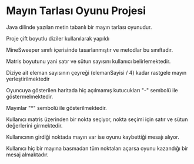 # Mayın Tarlası Oyunu Projesi

Java dilinde yazılan metin tabanlı bir mayın tarlası oyunudur.

Proje çift boyutlu diziler kullanılarak yapıldı

MineSweeper sınıfı içerisinde tasarlanmıştır ve metodlar bu sınıftadır.

Matris boyutunu yani satır ve sütun sayısını kullanıcı belirlemektedir.

Diziye ait eleman sayısının çeyreği (elemanSayisi / 4) kadar rastgele mayın yerleştirilmektedir

Oyuncuya gösterilen haritada hiç açılmamış kutucukları "-" sembolü ile göstermelmektedir.

Mayınlar "*" sembolü ile gösterilmektedir.

Kullanıcı matris üzerinden bir nokta seçiyor, nokta seçimi için satır ve sütun değerlerini girmektedir.

Kullanıcının girdiği noktada mayın var ise oyunu kaybettiği mesajı alıyor.

Kullanıcı hiç bir mayına basmadan tüm noktaları açarsa oyunu kazandığı bir mesaj almaktadır.

